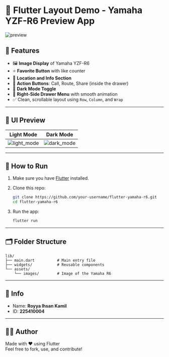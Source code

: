 # 🚀 Flutter Layout Demo - Yamaha YZF-R6 Preview App

![preview](https://github.com/user-attachments/assets/0b99761c-8599-4b60-9ca9-a4528f79e6bf)


## 📱 Features

- 🖼️ **Image Display** of Yamaha YZF-R6
- ⭐ **Favorite Button** with like counter
- 📍 **Location and Info Section**
- 🧭 **Action Buttons**: Call, Route, Share (inside the drawer)
- 🌙 **Dark Mode Toggle**
- 📂 **Right-Side Drawer Menu** with smooth animation
- ✅ Clean, scrollable layout using `Row`, `Column`, and `Wrap`

---

## 📸 UI Preview

| Light Mode | Dark Mode |
|------------|-----------|
| ![light_mode](https://github.com/user-attachments/assets/271493ef-f5fe-487c-82bf-254c0fd600ba) | ![dark_mode](https://github.com/user-attachments/assets/0e57f98e-623f-4e64-8373-c9b9d97e40ad) |

---

## 🔧 How to Run

1. Make sure you have [Flutter](https://flutter.dev/docs/get-started/install) installed.
2. Clone this repo:

   ```bash
   git clone https://github.com/your-username/flutter-yamaha-r6.git
   cd flutter-yamaha-r6
   ```

3. Run the app:

   ```bash
   flutter run
   ```

---

## 🗂️ Folder Structure

```
lib/
├── main.dart          # Main entry file
├── widgets/           # Reusable components
└── assets/
    └── images/        # Image of the Yamaha R6
```

---

## 📌 Info

- Name: **Royya Ihsan Kamil**
- ID: **225410004**

---

## 🧑‍💻 Author

Made with ❤️ using Flutter  
Feel free to fork, use, and contribute!
